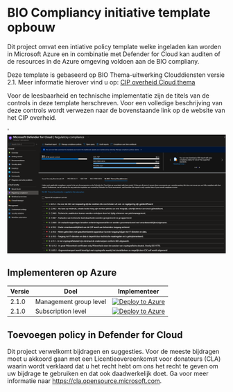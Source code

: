 # BIO Compliancy initiative template opbouw

Dit project omvat een intiative policy template welke ingeladen kan worden in Microsoft Azure en in combinatie met Defender for Cloud kan auditen of de resources in de Azure omgeving voldoen aan de BIO compliany.


Deze template is gebaseerd op BIO Thema-uitwerking Clouddiensten versie 2.1.
Meer informatie hierover vind u op: [CIP overheid Cloud thema](https://cip-overheid.nl/productcategorie%C3%ABn-en-worshops/producten/bio-en-thema-uitwerkingen/#Clouddiensten/) 

Voor de leesbaarheid en technische implementatie zijn de titels van de controls in deze template herschreven. Voor een volledige beschrijving van deze controls wordt verwezen naar de bovenstaande link op de website van het CIP overheid.

'![alt text](https://github.com/Azure/Bio-Compliancy/blob/main/media/BIO-compliancy-example.png?raw=true "BIO compliancy example")

## Implementeren op Azure

| Versie | Doel | Implementeer |
|---|---|---|
| 2.1.0 | Management group level | [![Deploy to Azure](https://aka.ms/deploytoazurebutton)](https://portal.azure.com/#create/Microsoft.Template/uri/https%3A%2F%2Fraw.githubusercontent.com%2FAzure%2FBio-Compliancy%2Fmain%2FARM%2FBIO-azuredeploy.json) |
| 2.1.0 | Subscription level | [![Deploy to Azure](https://aka.ms/deploytoazurebutton)](https://portal.azure.com/#create/Microsoft.Template/uri/https%3A%2F%2Fraw.githubusercontent.com%2FAzure%2FBio-Compliancy%2Fmain%2FARM%2FBIO-azuredeploy.json) |

## Toevoegen policy in Defender for Cloud

Dit project verwelkomt bijdragen en suggesties. Voor de meeste bijdragen moet u akkoord gaan met 
een Licentieovereenkomst voor donateurs (CLA) waarin wordt verklaard dat u het recht hebt om ons het 
recht te geven om uw bijdrage te gebruiken en dat ook daadwerkelijk doet. Ga voor meer informatie 
naar https://cla.opensource.microsoft.com.
